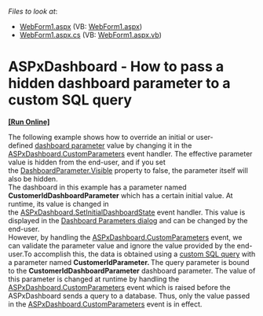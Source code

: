 <!-- default file list -->
*Files to look at*:

* [WebForm1.aspx](./CS/ASPxDashboard_CustomParameters/WebForm1.aspx) (VB: [WebForm1.aspx](./VB/ASPxDashboard_CustomParameters/WebForm1.aspx))
* [WebForm1.aspx.cs](./CS/ASPxDashboard_CustomParameters/WebForm1.aspx.cs) (VB: [WebForm1.aspx.vb](./VB/ASPxDashboard_CustomParameters/WebForm1.aspx.vb))
<!-- default file list end -->
# ASPxDashboard - How to pass a hidden dashboard parameter to a custom SQL query
<!-- run online -->
**[[Run Online]](https://codecentral.devexpress.com/t491903/)**
<!-- run online end -->


<p>The following example shows how to override an initial or user-defined <a href="https://docs.devexpress.com/Dashboard/117571/building-the-designer-and-viewer-applications/web-dashboard/asp.net-dashboard-control/manage-dashboard-parameters">dashboard parameter</a> value by changing it in the <a href="https://docs.devexpress.com/Dashboard/DevExpress.DashboardWeb.ASPxDashboard.CustomParameters">ASPxDashboard.CustomParameters</a> event handler. The effective parameter value is hidden from the end-user, and if you set the <a href="https://docs.devexpress.com/Dashboard/DevExpress.DashboardCommon.DashboardParameter.Visible">DashboardParameter.Visible</a> property to false, the parameter itself will also be hidden.<br>The dashboard in this example has a parameter named <strong>CustomerIdDashboardParameter</strong> which has a certain initial value. At runtime, its value is changed in the <a href="https://docs.devexpress.com/Dashboard/DevExpress.DashboardWeb.ASPxDashboard.SetInitialDashboardState">ASPxDashboard.SetInitialDashboardState</a> event handler. This value is displayed in the <a href="https://docs.devexpress.com/Dashboard/117571/building-the-designer-and-viewer-applications/web-dashboard/asp.net-dashboard-control/manage-dashboard-parameters">Dashboard Parameters dialog</a> and can be changed by the end-user.<br>However, by handling the <a href="https://docs.devexpress.com/Dashboard/DevExpress.DashboardWeb.ASPxDashboard.CustomParameters">ASPxDashboard.CustomParameters</a> event, we can validate the parameter value and ignore the value provided by the end-user.To accomplish this, the data is obtained using a <a href="https://docs.devexpress.com/Dashboard/117193/creating-dashboards/creating-dashboards-on-the-web/providing-data/working-with-sql-data-sources/custom-sql-queries">custom SQL query</a> with a parameter named <strong>CustomerIdParameter. </strong>The query parameter is bound to the <strong>CustomerIdDashboardParameter</strong> dashboard parameter. The value of this parameter is changed at runtime by handling the <a href="https://docs.devexpress.com/Dashboard/DevExpress.DashboardWeb.ASPxDashboard.CustomParameters">ASPxDashboard.CustomParameters</a> event which is raised before the ASPxDashboard sends a query to a database. Thus, only the value passed in the <a href="https://docs.devexpress.com/Dashboard/DevExpress.DashboardWeb.ASPxDashboard.CustomParameters">ASPxDashboard.CustomParameters</a> event is in effect. <br><br></p>

<br/>


